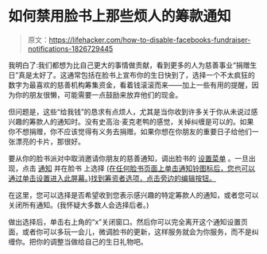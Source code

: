 # 如何禁用脸书上那些烦人的筹款通知

> 原文：<https://lifehacker.com/how-to-disable-facebooks-fundraiser-notifications-1826729445>

我明白了:我们都想为比自己更大的事情做贡献，看到更多的人为慈善事业“捐赠生日”真是太好了。这通常包括在脸书上宣布你的生日快到了，选择一个不太疯狂的数字为最喜欢的慈善机构筹集资金，看着钱滚滚而来——加上一些有用的提醒，因为你的朋友很懒，可能需要一点鼓励来放弃他们的现金。



但问题是，这些“给我钱”的恳求有点烦人，尤其是当你收到许多关于你从未说过感兴趣的筹款人的通知时。没有史高治·麦克老鸭的感觉，关掉纠缠是可以的。如果你不想捐赠，你不应该觉得有义务去捐赠。如果你想在你朋友的重要日子给他们一张漂亮的卡片，那很好。

要从你的脸书派对中取消邀请你朋友的慈善通知，调出脸书的 [设置菜单](https://www.facebook.com/settings) 。一旦出现，点击 [通知](https://www.facebook.com/settings?tab=notifications) 并在脸书 上选择 [(在任何脸书页面上单击通知铃图标后，您也可以通过单击设置进入此屏幕。)找到筹资者选项，点击旁边的编辑按钮。](https://www.facebook.com/settings?tab=notifications&section=on_facebook&view)

在这里，您可以选择是否希望收到您表示感兴趣的特定筹款人的通知，或者您可以关闭所有通知。(我怀疑大多数人会选择后者。)

做出选择后，单击右上角的“x”关闭窗口。然后你可以完全离开这个通知设置页面，或者你可以多玩一会儿，微调脸书的更新，这样服务就会为你服务，而不是纠缠你。把你的调整当做给自己的生日礼物吧。